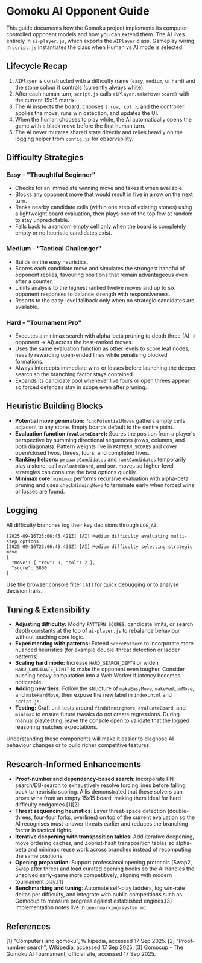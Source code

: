 # Gomoku AI Opponent Guide

This guide documents how the Gomoku project implements its computer-controlled opponent models and how you can extend them. The AI lives entirely in `ai-player.js`, which exports the `AIPlayer` class. Gameplay wiring in `script.js` instantiates the class when Human vs AI mode is selected.

## Lifecycle Recap
1. `AIPlayer` is constructed with a difficulty name (`easy`, `medium`, or `hard`) and the stone colour it controls (currently always white).
2. After each human turn, `script.js` calls `aiPlayer.makeMove(board)` with the current 15x15 matrix.
3. The AI inspects the board, chooses `{ row, col }`, and the controller applies the move, runs win detection, and updates the UI.
4. When the human chooses to play white, the AI automatically opens the game with a black move before the first human turn.
5. The AI never mutates shared state directly and relies heavily on the logging helper from `config.js` for observability.

## Difficulty Strategies
### Easy - "Thoughtful Beginner"
- Checks for an immediate winning move and takes it when available.
- Blocks any opponent move that would result in five in a row on the next turn.
- Ranks nearby candidate cells (within one step of existing stones) using a lightweight board evaluation, then plays one of the top few at random to stay unpredictable.
- Falls back to a random empty cell only when the board is completely empty or no heuristic candidates exist.

### Medium - "Tactical Challenger"
- Builds on the easy heuristics.
- Scores each candidate move and simulates the strongest handful of opponent replies, favouring positions that remain advantageous even after a counter.
- Limits analysis to the highest ranked twelve moves and up to six opponent responses to balance strength with responsiveness.
- Resorts to the easy-level fallback only when no strategic candidates are available.

### Hard - "Tournament Pro"
- Executes a minimax search with alpha-beta pruning to depth three (AI -> opponent -> AI) across the best-ranked moves.
- Uses the same evaluation function as other levels to score leaf nodes, heavily rewarding open-ended lines while penalising blocked formations.
- Always intercepts immediate wins or losses before launching the deeper search so the branching factor stays contained.
- Expands its candidate pool whenever live fours or open threes appear so forced defences stay in scope even after pruning.

## Heuristic Building Blocks
- **Potential move generation:** `findPotentialMoves` gathers empty cells adjacent to any stone. Empty boards default to the centre point.
- **Evaluation function (`evaluateBoard`):** Scores the position from a player's perspective by summing directional sequences (rows, columns, and both diagonals). Pattern weights live in `PATTERN_SCORES` and cover open/closed twos, threes, fours, and completed fives.
- **Ranking helpers:** `prepareCandidates` and `rankCandidates` temporarily play a stone, call `evaluateBoard`, and sort moves so higher-level strategies can consume the best options quickly.
- **Minimax core:** `minimax` performs recursive evaluation with alpha-beta pruning and uses `checkWinningMove` to terminate early when forced wins or losses are found.

## Logging
All difficulty branches log their key decisions through `LOG_AI`:
```text
[2025-09-16T23:06:45.421Z] [AI] Medium difficulty evaluating multi-step options
[2025-09-16T23:06:45.433Z] [AI] Medium difficulty selecting strategic move
{
  "move": { "row": 9, "col": 7 },
  "score": 5800
}
```
Use the browser console filter `[AI]` for quick debugging or to analyse decision trails.

## Tuning & Extensibility
- **Adjusting difficulty:** Modify `PATTERN_SCORES`, candidate limits, or search depth constants at the top of `ai-player.js` to rebalance behaviour without touching core logic.
- **Experimenting with patterns:** Extend `scorePattern` to incorporate more nuanced heuristics (for example double-threat detection or ladder patterns).
- **Scaling hard mode:** Increase `HARD_SEARCH_DEPTH` or widen `HARD_CANDIDATE_LIMIT` to make the opponent even tougher. Consider pushing heavy computation into a Web Worker if latency becomes noticeable.
- **Adding new tiers:** Follow the structure of `makeEasyMove`, `makeMediumMove`, and `makeHardMove`, then expose the new label in `index.html` and `script.js`.
- **Testing:** Craft unit tests around `findWinningMove`, `evaluateBoard`, and `minimax` to ensure future tweaks do not create regressions. During manual playtesting, leave the console open to validate that the logged reasoning matches expectations.

Understanding these components will make it easier to diagnose AI behaviour changes or to build richer competitive features.
## Research-Informed Enhancements

- **Proof-number and dependency-based search**: Incorporate PN-search/DB-search to exhaustively resolve forcing lines before falling back to heuristic scoring. Allis demonstrated that these solvers can prove wins from an empty 15x15 board, making them ideal for hard difficulty endgames.[1][2]
- **Threat sequencing heuristics**: Layer threat-space detection (double-threes, four-four forks, overlines) on top of the current evaluation so the AI recognises must-answer threats earlier and reduces the branching factor in tactical fights.
- **Iterative deepening with transposition tables**: Add iterative deepening, move ordering caches, and Zobrist-hash transposition tables so alpha-beta and minimax reuse work across branches instead of recomputing the same positions.
- **Opening preparation**: Support professional opening protocols (Swap2, Swap after three) and load curated opening books so the AI handles the unsolved early-game more competitively, aligning with modern tournament play.[1]
- **Benchmarking and tuning**: Automate self-play ladders, log win-rate deltas per difficulty, and integrate with public competitions such as Gomocup to measure progress against established engines.[3] Implementation notes live in `benchmarking-system.md`.

## References
[1] "Computers and gomoku", Wikipedia, accessed 17 Sep 2025.
[2] "Proof-number search", Wikipedia, accessed 17 Sep 2025.
[3] Gomocup - The Gomoku AI Tournament, official site, accessed 17 Sep 2025.


